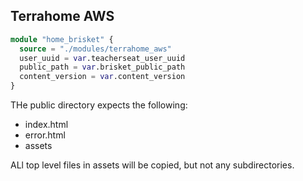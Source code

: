 ## Terrahome AWS

```tf
module "home_brisket" {
  source = "./modules/terrahome_aws"
  user_uuid = var.teacherseat_user_uuid
  public_path = var.brisket_public_path
  content_version = var.content_version
}
```

THe public directory expects the following:
- index.html
- error.html
- assets

ALl top level files in assets will be copied, but not any subdirectories.